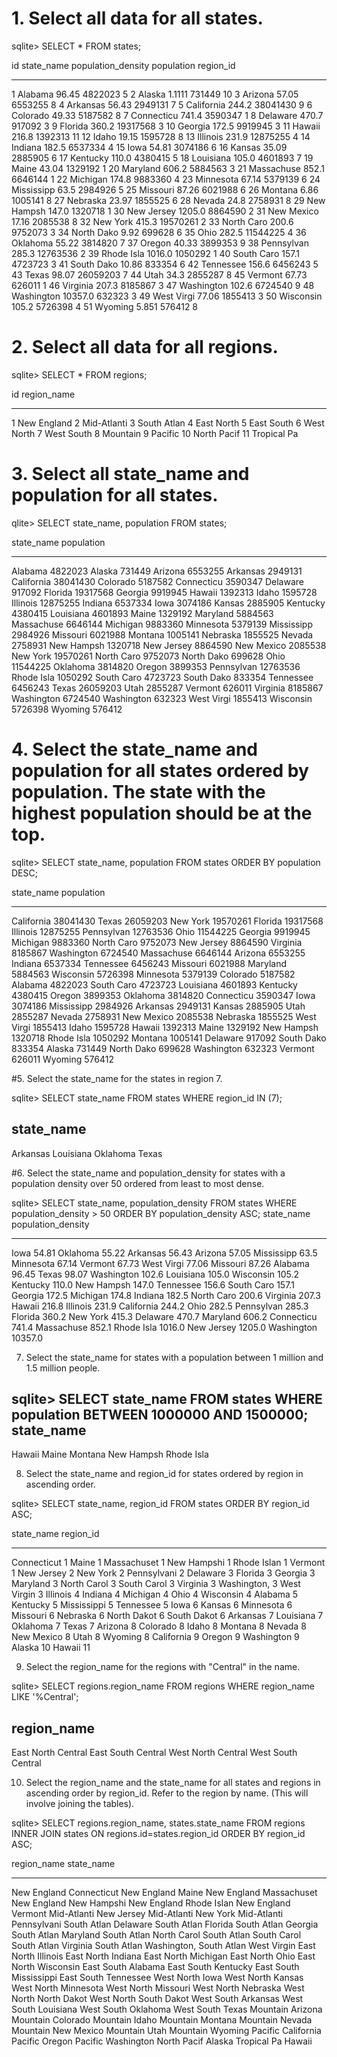 # 1. Select all data for all states.

sqlite> SELECT * FROM states;

id          state_name  population_density  population  region_id
----------  ----------  ------------------  ----------  ----------
1           Alabama     96.45               4822023     5
2           Alaska      1.1111              731449      10
3           Arizona     57.05               6553255     8
4           Arkansas    56.43               2949131     7
5           California  244.2               38041430    9
6           Colorado    49.33               5187582     8
7           Connecticu  741.4               3590347     1
8           Delaware    470.7               917092      3
9           Florida     360.2               19317568    3
10          Georgia     172.5               9919945     3
11          Hawaii      216.8               1392313     11
12          Idaho       19.15               1595728     8
13          Illinois    231.9               12875255    4
14          Indiana     182.5               6537334     4
15          Iowa        54.81               3074186     6
16          Kansas      35.09               2885905     6
17          Kentucky    110.0               4380415     5
18          Louisiana   105.0               4601893     7
19          Maine       43.04               1329192     1
20          Maryland    606.2               5884563     3
21          Massachuse  852.1               6646144     1
22          Michigan    174.8               9883360     4
23          Minnesota   67.14               5379139     6
24          Mississipp  63.5                2984926     5
25          Missouri    87.26               6021988     6
26          Montana     6.86                1005141     8
27          Nebraska    23.97               1855525     6
28          Nevada      24.8                2758931     8
29          New Hampsh  147.0               1320718     1
30          New Jersey  1205.0              8864590     2
31          New Mexico  17.16               2085538     8
32          New York    415.3               19570261    2
33          North Caro  200.6               9752073     3
34          North Dako  9.92                699628      6
35          Ohio        282.5               11544225    4
36          Oklahoma    55.22               3814820     7
37          Oregon      40.33               3899353     9
38          Pennsylvan  285.3               12763536    2
39          Rhode Isla  1016.0              1050292     1
40          South Caro  157.1               4723723     3
41          South Dako  10.86               833354      6
42          Tennessee   156.6               6456243     5
43          Texas       98.07               26059203    7
44          Utah        34.3                2855287     8
45          Vermont     67.73               626011      1
46          Virginia    207.3               8185867     3
47          Washington  102.6               6724540     9
48          Washington  10357.0             632323      3
49          West Virgi  77.06               1855413     3
50          Wisconsin   105.2               5726398     4
51          Wyoming     5.851               576412      8

# 2. Select all data for all regions.

sqlite> SELECT * FROM regions;

id          region_name
----------  -----------
1           New England
2           Mid-Atlanti
3           South Atlan
4           East North
5           East South
6           West North
7           West South
8           Mountain
9           Pacific
10          North Pacif
11          Tropical Pa

# 3. Select all state_name and population for all states.

qlite> SELECT state_name, population FROM states;

state_name  population
----------  ----------
Alabama     4822023
Alaska      731449
Arizona     6553255
Arkansas    2949131
California  38041430
Colorado    5187582
Connecticu  3590347
Delaware    917092
Florida     19317568
Georgia     9919945
Hawaii      1392313
Idaho       1595728
Illinois    12875255
Indiana     6537334
Iowa        3074186
Kansas      2885905
Kentucky    4380415
Louisiana   4601893
Maine       1329192
Maryland    5884563
Massachuse  6646144
Michigan    9883360
Minnesota   5379139
Mississipp  2984926
Missouri    6021988
Montana     1005141
Nebraska    1855525
Nevada      2758931
New Hampsh  1320718
New Jersey  8864590
New Mexico  2085538
New York    19570261
North Caro  9752073
North Dako  699628
Ohio        11544225
Oklahoma    3814820
Oregon      3899353
Pennsylvan  12763536
Rhode Isla  1050292
South Caro  4723723
South Dako  833354
Tennessee   6456243
Texas       26059203
Utah        2855287
Vermont     626011
Virginia    8185867
Washington  6724540
Washington  632323
West Virgi  1855413
Wisconsin   5726398
Wyoming     576412


# 4. Select the state_name and population for all states ordered by population. The state with the highest population should be at the top.

sqlite> SELECT state_name, population FROM states ORDER BY population DESC;

state_name  population
----------  ----------
California  38041430
Texas       26059203
New York    19570261
Florida     19317568
Illinois    12875255
Pennsylvan  12763536
Ohio        11544225
Georgia     9919945
Michigan    9883360
North Caro  9752073
New Jersey  8864590
Virginia    8185867
Washington  6724540
Massachuse  6646144
Arizona     6553255
Indiana     6537334
Tennessee   6456243
Missouri    6021988
Maryland    5884563
Wisconsin   5726398
Minnesota   5379139
Colorado    5187582
Alabama     4822023
South Caro  4723723
Louisiana   4601893
Kentucky    4380415
Oregon      3899353
Oklahoma    3814820
Connecticu  3590347
Iowa        3074186
Mississipp  2984926
Arkansas    2949131
Kansas      2885905
Utah        2855287
Nevada      2758931
New Mexico  2085538
Nebraska    1855525
West Virgi  1855413
Idaho       1595728
Hawaii      1392313
Maine       1329192
New Hampsh  1320718
Rhode Isla  1050292
Montana     1005141
Delaware    917092
South Dako  833354
Alaska      731449
North Dako  699628
Washington  632323
Vermont     626011
Wyoming     576412

#5. Select the state_name for the states in region 7.

sqlite> SELECT state_name FROM states WHERE region_id IN (7);

state_name
----------
Arkansas
Louisiana
Oklahoma
Texas

#6. Select the state_name and population_density for states with a population density over 50 ordered from least to most dense.

sqlite> SELECT state_name, population_density FROM states WHERE population_density > 50 ORDER BY population_density ASC;
state_name  population_density
----------  ------------------
Iowa        54.81
Oklahoma    55.22
Arkansas    56.43
Arizona     57.05
Mississipp  63.5
Minnesota   67.14
Vermont     67.73
West Virgi  77.06
Missouri    87.26
Alabama     96.45
Texas       98.07
Washington  102.6
Louisiana   105.0
Wisconsin   105.2
Kentucky    110.0
New Hampsh  147.0
Tennessee   156.6
South Caro  157.1
Georgia     172.5
Michigan    174.8
Indiana     182.5
North Caro  200.6
Virginia    207.3
Hawaii      216.8
Illinois    231.9
California  244.2
Ohio        282.5
Pennsylvan  285.3
Florida     360.2
New York    415.3
Delaware    470.7
Maryland    606.2
Connecticu  741.4
Massachuse  852.1
Rhode Isla  1016.0
New Jersey  1205.0
Washington  10357.0

7. Select the state_name for states with a population between 1 million and 1.5 million people.

sqlite> SELECT state_name FROM states WHERE population BETWEEN 1000000 AND 1500000;
state_name
----------
Hawaii
Maine
Montana
New Hampsh
Rhode Isla

8. Select the state_name and region_id for states ordered by region in ascending order.

sqlite> SELECT state_name, region_id FROM states ORDER BY region_id ASC;

state_name   region_id
-----------  ----------
Connecticut  1
Maine        1
Massachuset  1
New Hampshi  1
Rhode Islan  1
Vermont      1
New Jersey   2
New York     2
Pennsylvani  2
Delaware     3
Florida      3
Georgia      3
Maryland     3
North Carol  3
South Carol  3
Virginia     3
Washington,  3
West Virgin  3
Illinois     4
Indiana      4
Michigan     4
Ohio         4
Wisconsin    4
Alabama      5
Kentucky     5
Mississippi  5
Tennessee    5
Iowa         6
Kansas       6
Minnesota    6
Missouri     6
Nebraska     6
North Dakot  6
South Dakot  6
Arkansas     7
Louisiana    7
Oklahoma     7
Texas        7
Arizona      8
Colorado     8
Idaho        8
Montana      8
Nevada       8
New Mexico   8
Utah         8
Wyoming      8
California   9
Oregon       9
Washington   9
Alaska       10
Hawaii       11

9. Select the region_name for the regions with "Central" in the name.

sqlite> SELECT regions.region_name FROM regions WHERE region_name LIKE '%Central';

region_name
------------------
East North Central
East South Central
West North Central
West South Central

10. Select the region_name and the state_name for all states and regions in ascending order by region_id. Refer to the region by name. (This will involve joining the tables).

sqlite> SELECT regions.region_name, states.state_name FROM regions INNER JOIN states ON regions.id=states.region_id ORDER BY region_id ASC;

region_name  state_name
-----------  -----------
New England  Connecticut
New England  Maine
New England  Massachuset
New England  New Hampshi
New England  Rhode Islan
New England  Vermont
Mid-Atlanti  New Jersey
Mid-Atlanti  New York
Mid-Atlanti  Pennsylvani
South Atlan  Delaware
South Atlan  Florida
South Atlan  Georgia
South Atlan  Maryland
South Atlan  North Carol
South Atlan  South Carol
South Atlan  Virginia
South Atlan  Washington,
South Atlan  West Virgin
East North   Illinois
East North   Indiana
East North   Michigan
East North   Ohio
East North   Wisconsin
East South   Alabama
East South   Kentucky
East South   Mississippi
East South   Tennessee
West North   Iowa
West North   Kansas
West North   Minnesota
West North   Missouri
West North   Nebraska
West North   North Dakot
West North   South Dakot
West South   Arkansas
West South   Louisiana
West South   Oklahoma
West South   Texas
Mountain     Arizona
Mountain     Colorado
Mountain     Idaho
Mountain     Montana
Mountain     Nevada
Mountain     New Mexico
Mountain     Utah
Mountain     Wyoming
Pacific      California
Pacific      Oregon
Pacific      Washington
North Pacif  Alaska
Tropical Pa  Hawaii